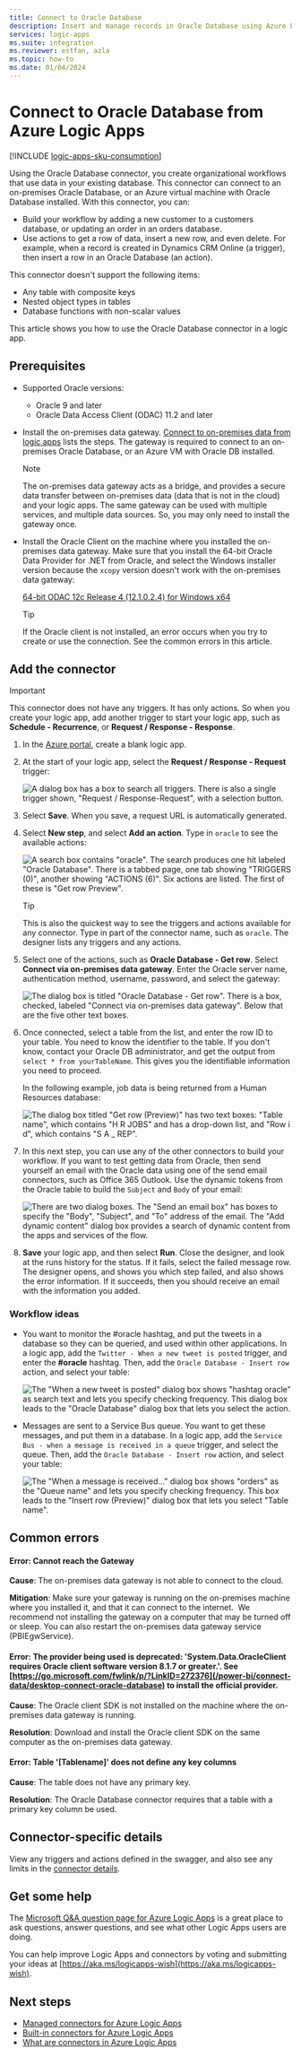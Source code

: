 ```yaml
---
title: Connect to Oracle Database
description: Insert and manage records in Oracle Database using Azure Logic Apps.
services: logic-apps
ms.suite: integration
ms.reviewer: estfan, azla
ms.topic: how-to
ms.date: 01/04/2024
---
```


# Connect to Oracle Database from Azure Logic Apps

[!INCLUDE [logic-apps-sku-consumption](../../includes/logic-apps-sku-consumption.md)]

Using the Oracle Database connector, you create organizational workflows that use data in your existing database. This connector can connect to an on-premises Oracle Database, or an Azure virtual machine with Oracle Database installed. With this connector, you can:

* Build your workflow by adding a new customer to a customers database, or updating an order in an orders database.
* Use actions to get a row of data, insert a new row, and even delete. For example, when a record is created in Dynamics CRM Online (a trigger), then insert a row in an Oracle Database (an action).

This connector doesn't support the following items:

* Any table with composite keys
* Nested object types in tables
* Database functions with non-scalar values

This article shows you how to use the Oracle Database connector in a logic app.

## Prerequisites

* Supported Oracle versions:
    * Oracle 9 and later
    * Oracle Data Access Client (ODAC) 11.2 and later

* Install the on-premises data gateway. [Connect to on-premises data from logic apps](../logic-apps/logic-apps-gateway-connection.md) lists the steps. The gateway is required to connect to an on-premises Oracle Database, or an Azure VM with Oracle DB installed.

    > [!NOTE]
    > The on-premises data gateway acts as a bridge, and provides a secure data transfer between on-premises data (data that is not in the cloud) and your logic apps. The same gateway can be used with multiple services, and multiple data sources. So, you may only need to install the gateway once.

* Install the Oracle Client on the machine where you installed the on-premises data gateway. Make sure that you install the 64-bit Oracle Data Provider for .NET from Oracle, and select the Windows installer version because the `xcopy` version doesn't work with the on-premises data gateway:

  [64-bit ODAC 12c Release 4 (12.1.0.2.4) for Windows x64](https://www.oracle.com/technetwork/database/windows/downloads/index-090165.html)

    > [!TIP]
    > If the Oracle client is not installed, an error occurs when you try to create or use the connection. See the common errors in this article.

## Add the connector

> [!IMPORTANT]
> This connector does not have any triggers. It has only actions. So when you create your logic app, add another trigger to start your logic app, such as **Schedule - Recurrence**, or **Request / Response - Response**.

1. In the [Azure portal](https://portal.azure.com), create a blank logic app.

2. At the start of your logic app, select the **Request / Response - Request** trigger:

    ![A dialog box has a box to search all triggers. There is also a single trigger shown, "Request / Response-Request", with a selection button.](./media/connectors-create-api-oracledatabase/request-trigger.png)

3. Select **Save**. When you save, a request URL is automatically generated.

4. Select **New step**, and select **Add an action**. Type in `oracle` to see the available actions:

    ![A search box contains "oracle". The search produces one hit labeled "Oracle Database". There is a tabbed page, one tab showing "TRIGGERS (0)", another showing "ACTIONS (6)". Six actions are listed. The first of these is "Get row Preview".](./media/connectors-create-api-oracledatabase/oracledb-actions.png)

    > [!TIP]
    > This is also the quickest way to see the triggers and actions available for any connector. Type in part of the connector name, such as `oracle`. The designer lists any triggers and any actions.

5. Select one of the actions, such as **Oracle Database - Get row**. Select **Connect via on-premises data gateway**. Enter the Oracle server name, authentication method, username, password, and select the gateway:

    ![The dialog box is titled "Oracle Database - Get row". There is a box, checked, labeled "Connect via on-premises data gateway". Below that are the five other text boxes.](./media/connectors-create-api-oracledatabase/create-oracle-connection.png)

6. Once connected, select a table from the list, and enter the row ID to your table. You need to know the identifier to the table. If you don't know, contact your Oracle DB administrator, and get the output from `select * from yourTableName`. This gives you the identifiable information you need to proceed.

    In the following example, job data is being returned from a Human Resources database:

    ![The dialog box titled "Get row (Preview)" has two text boxes: "Table name", which contains "H R JOBS" and has a drop-down list, and "Row i d", which contains "S A _ REP".](./media/connectors-create-api-oracledatabase/table-rowid.png)

7. In this next step, you can use any of the other connectors to build your workflow. If you want to test getting data from Oracle, then send yourself an email with the Oracle data using one of the send email connectors, such as Office 365 Outlook. Use the dynamic tokens from the Oracle table to build the `Subject` and `Body` of your email:

    ![There are two dialog boxes. The "Send an email box" has boxes to specify the "Body", "Subject", and "To" address of the email. The "Add dynamic content" dialog box provides a search of dynamic content from the apps and services of the flow.](./media/connectors-create-api-oracledatabase/oracle-send-email.png)

8. **Save** your logic app, and then select **Run**. Close the designer, and look at the runs history for the status. If it fails, select the failed message row. The designer opens, and shows you which step failed, and also shows the error information. If it succeeds, then you should receive an email with the information you added.


### Workflow ideas

* You want to monitor the #oracle hashtag, and put the tweets in a database so they can be queried, and used within other applications. In a logic app, add the `Twitter - When a new tweet is posted` trigger, and enter the **#oracle** hashtag. Then, add the `Oracle Database - Insert row` action, and select your table:

    ![The "When a new tweet is posted" dialog box shows "hashtag oracle" as search text and lets you specify checking frequency. This dialog box leads to the "Oracle Database" dialog box that lets you select the action.](./media/connectors-create-api-oracledatabase/twitter-oracledb.png)

* Messages are sent to a Service Bus queue. You want to get these messages, and put them in a database. In a logic app, add the `Service Bus - when a message is received in a queue` trigger, and select the queue. Then, add the `Oracle Database - Insert row` action, and select your table:

    ![The "When a message is received..." dialog box shows "orders" as the "Queue name" and lets you specify checking frequency. This box leads to the "Insert row (Preview)" dialog box that lets you select "Table name".](./media/connectors-create-api-oracledatabase/sbqueue-oracledb.png)

## Common errors

#### **Error**: Cannot reach the Gateway

**Cause**: The on-premises data gateway is not able to connect to the cloud. 

**Mitigation**: Make sure your gateway is running on the on-premises machine where you installed it, and that it can connect to the internet.  We recommend not installing the gateway on a computer that may be turned off or sleep. You can also restart the on-premises data gateway service (PBIEgwService).

#### **Error**: The provider being used is deprecated: 'System.Data.OracleClient requires Oracle client software version 8.1.7 or greater.'. See [https://go.microsoft.com/fwlink/p/?LinkID=272376](/power-bi/connect-data/desktop-connect-oracle-database) to install the official provider.

**Cause**: The Oracle client SDK is not installed on the machine where the on-premises data gateway is running. 

**Resolution**: Download and install the Oracle client SDK on the same computer as the on-premises data gateway.

#### **Error**: Table '[Tablename]' does not define any key columns

**Cause**: The table does not have any primary key. 

**Resolution**: The Oracle Database connector requires that a table with a primary key column be used.

## Connector-specific details

View any triggers and actions defined in the swagger, and also see any limits in the [connector details](/connectors/oracle/).

## Get some help

The [Microsoft Q&A question page for Azure Logic Apps](/answers/topics/azure-logic-apps.html) is a great place to ask questions, answer questions, and see what other Logic Apps users are doing.

You can help improve Logic Apps and connectors by voting and submitting your ideas at [https://aka.ms/logicapps-wish](https://aka.ms/logicapps-wish).

## Next steps

* [Managed connectors for Azure Logic Apps](managed.md)
* [Built-in connectors for Azure Logic Apps](built-in.md)
* [What are connectors in Azure Logic Apps](introduction.md)